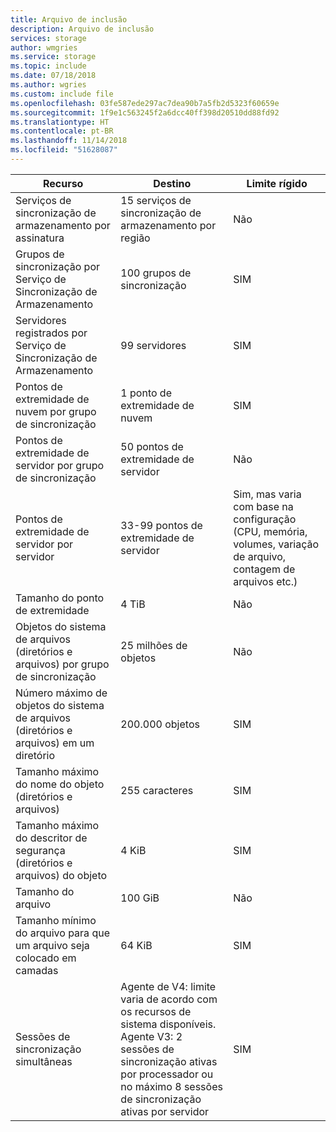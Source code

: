 ```yaml
---
title: Arquivo de inclusão
description: Arquivo de inclusão
services: storage
author: wmgries
ms.service: storage
ms.topic: include
ms.date: 07/18/2018
ms.author: wgries
ms.custom: include file
ms.openlocfilehash: 03fe587ede297ac7dea90b7a5fb2d5323f60659e
ms.sourcegitcommit: 1f9e1c563245f2a6dcc40ff398d20510dd88fd92
ms.translationtype: HT
ms.contentlocale: pt-BR
ms.lasthandoff: 11/14/2018
ms.locfileid: "51628087"
---
```

| Recurso | Destino | Limite rígido |
|----------|--------------|------------|
| Serviços de sincronização de armazenamento por assinatura | 15 serviços de sincronização de armazenamento por região | Não  |
| Grupos de sincronização por Serviço de Sincronização de Armazenamento | 100 grupos de sincronização | SIM |
| Servidores registrados por Serviço de Sincronização de Armazenamento | 99 servidores | SIM |
| Pontos de extremidade de nuvem por grupo de sincronização | 1 ponto de extremidade de nuvem | SIM |
| Pontos de extremidade de servidor por grupo de sincronização | 50 pontos de extremidade de servidor | Não  |
| Pontos de extremidade de servidor por servidor | 33-99 pontos de extremidade de servidor | Sim, mas varia com base na configuração (CPU, memória, volumes, variação de arquivo, contagem de arquivos etc.) |
| Tamanho do ponto de extremidade | 4 TiB | Não  |
| Objetos do sistema de arquivos (diretórios e arquivos) por grupo de sincronização | 25 milhões de objetos | Não  |
| Número máximo de objetos do sistema de arquivos (diretórios e arquivos) em um diretório | 200.000 objetos | SIM |
| Tamanho máximo do nome do objeto (diretórios e arquivos) | 255 caracteres | SIM |
| Tamanho máximo do descritor de segurança (diretórios e arquivos) do objeto | 4 KiB | SIM |
| Tamanho do arquivo | 100 GiB | Não  |
| Tamanho mínimo do arquivo para que um arquivo seja colocado em camadas | 64 KiB | SIM |
| Sessões de sincronização simultâneas | Agente de V4: limite varia de acordo com os recursos de sistema disponíveis. <BR> Agente V3: 2 sessões de sincronização ativas por processador ou no máximo 8 sessões de sincronização ativas por servidor | SIM
